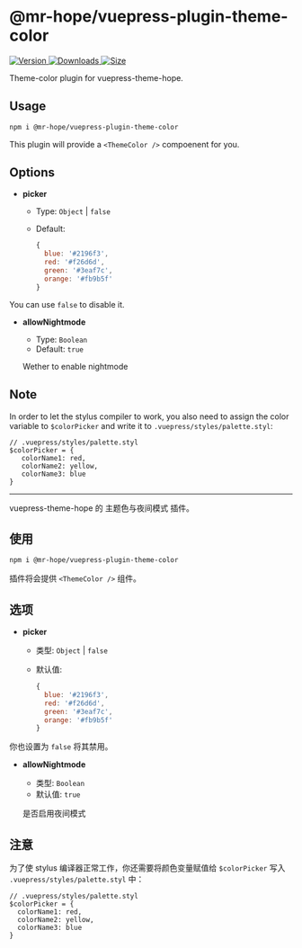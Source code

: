 # @mr-hope/vuepress-plugin-theme-color

[![Version](https://img.shields.io/npm/v/@mr-hope/vuepress-plugin-theme-color.svg?style=flat-square&logo=npm) ![Downloads](https://img.shields.io/npm/dm/@mr-hope/vuepress-plugin-theme-color.svg?style=flat-square&logo=npm) ![Size](https://img.shields.io/bundlephobia/min/@mr-hope/vuepress-plugin-theme-color?style=flat-square&logo=npm)](https://www.npmjs.com/package/@mr-hope/vuepress-plugin-theme-color)

Theme-color plugin for vuepress-theme-hope.

## Usage

```bash
npm i @mr-hope/vuepress-plugin-theme-color
```

This plugin will provide a `<ThemeColor />` compoenent for you.

## Options

- **picker**

  - Type: `Object` | `false`
  - Default:

    ```js
    {
      blue: '#2196f3',
      red: '#f26d6d',
      green: '#3eaf7c',
      orange: '#fb9b5f'
    }
    ```

You can use `false` to disable it.

- **allowNightmode**

  - Type: `Boolean`
  - Default: `true`

  Wether to enable nightmode

## Note

In order to let the stylus compiler to work, you also need to assign the color variable to `$colorPicker` and write it to `.vuepress/styles/palette.styl`:

```stylus
// .vuepress/styles/palette.styl
$colorPicker = {
   colorName1: red,
   colorName2: yellow,
   colorName3: blue
}
```

---

vuepress-theme-hope 的 主题色与夜间模式 插件。

## 使用

```bash
npm i @mr-hope/vuepress-plugin-theme-color
```

插件将会提供 `<ThemeColor />` 组件。

## 选项

- **picker**

  - 类型: `Object` | `false`
  - 默认值:

    ```js
    {
      blue: '#2196f3',
      red: '#f26d6d',
      green: '#3eaf7c',
      orange: '#fb9b5f'
    }
    ```

你也设置为 `false` 将其禁用。

- **allowNightmode**

  - 类型: `Boolean`
  - 默认值: `true`

  是否启用夜间模式

## 注意

为了使 stylus 编译器正常工作，你还需要将颜色变量赋值给 `$colorPicker` 写入 `.vuepress/styles/palette.styl` 中：

```stylus
// .vuepress/styles/palette.styl
$colorPicker = {
  colorName1: red,
  colorName2: yellow,
  colorName3: blue
}
```
